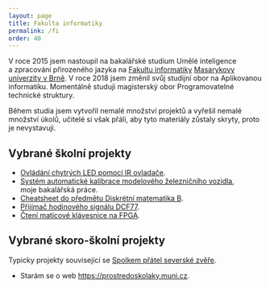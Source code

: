 ```yaml
---
layout: page
title: Fakulta informatiky
permalink: /fi
order: 40
---
```


V roce 2015 jsem nastoupil na bakalářské studium Umělé inteligence a zpracování
přirozeného jazyka na [Fakultu informatiky](https://fi.muni.cz/) [Masarykovy
univerzity v Brně](https://muni.cz/). V roce 2018 jsem změnil svůj studijní
obor na Aplikovanou informatiku. Momentálně studuji magisterský obor
Programovatelné technické struktury.

Během studia jsem vytvořil nemalé množství projektů a vyřešil nemalé množství
úkolů, učitelé si však přáli, aby tyto materiály zůstaly skryty, proto je
nevystavuji.

## Vybrané školní projekty

 * [Ovládání chytrých LED pomocí IR ovladače](https://github.com/horacekj/smartled-ir-control).
 * [Systém automatické kalibrace modelového železničního vozidla](https://is.muni.cz/auth/th/zarvk/),
   <br>moje bakalářská práce.
 * [Cheatsheet do předmětu Diskrétní matematika B](https://github.com/horacekj/mb204-basics).
 * [Přijímač hodinového signálu DCF77](https://github.com/horacekj/dcf-receiver).
 * [Čtení maticové klávesnice na FPGA](https://github.com/horacekj/fpga-keypad).

## Vybrané skoro-školní projekty

Typicky projekty související se [Spolkem přátel severské
zvěře](https://zverinec.fi.muni.cz/).

 * Starám se o web <https://prostredoskolaky.muni.cz>.
